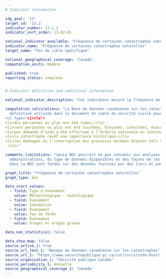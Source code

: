 ```yaml
---
# Indicator information

sdg_goal: '13'
target_id: '13.2'
indicator_number: 13.2.1
indicator_sort_order: 13-02-01

national_indicator_available: "Fréquence de certaines catastrophes naturelles"
indicator_name: "Fréquence de certaines catastrophes naturelles"
target_name: "Pas de cible spécifique"

national_geographical_coverage: 'Canada'
computation_units: Nombre

published: true
reporting_status: complete


# Indicator definition and additional information

national_indicator_description: "Cet indicateur mesure la fréquence de certaines catastrophes naturelles comme définie par la Base de données canadienne sur les catastrophes."

computation_calculations: "La Base de données canadienne sur les catastrophes (BDC) permet de trouver les « catastrophes importantes » qui correspondent à la 
  définition utilisée dans le document Un cadre de sécurité civile pour le Canada et satisfont à l’un ou à plusieurs des critères suivants :
<ul type="circle">
<li>dix personnes ou plus ont été tuées;</li> 
<li>cent personnes ou plus ont été touchées, blessées, infectées, évacuées ou se sont trouvées sans logement;</li> 
<li>une demande d’aide a été effectuée à l’échelle nationale ou internationale;</li> 
<li>la catastrophe revêt une importance historique;</li> 
<li>les dommages ou l’interruption des processus normaux étaient tels que la collectivité touchée n’a pu se rétablir seule. <em>(Sécurité publique Canada)</em></li>
 </ul>"

comments_limitations: "<p>La BDC pourrait ne pas convenir aux analyses comparatives en raison des écarts de responsabilités entre les différentes 
  administrations, du type de données disponibles et des façons de les recueillir et les utiliser au fil du temps.<br><br> Les renseignements présentés 
  dans la BDC sont fondés sur des données fournies par des tiers et pourraient ne pas être exacts. <em>(Sécurité publique Canada)</em></p>"

graph_title: "Fréquence de certaines catastrophes naturelles"
graph_type: bar

data_start_values:
  - field: Type d'événement
    value: Météorologique - hydrologique
  - field: Événement
    value: Inondation
  - field: Événement
    value: Feu de forêt
  - field: Événement
    value: Orages et orages graves

data_non_statistical: false

data_show_map: false
source_active_1: true
source_url_text_1: "Banque de données canadienne sur les catastrophes"
source_url_1: "https://www.securitepublique.gc.ca/cnt/rsrcs/cndn-dsstr-dtbs/index-fr.aspx"
source_organisation_1: "Sécurité publique Canada"
source_periodicity_1: Annuelle
source_geographical_coverage_1: 'Canada'
---
```

